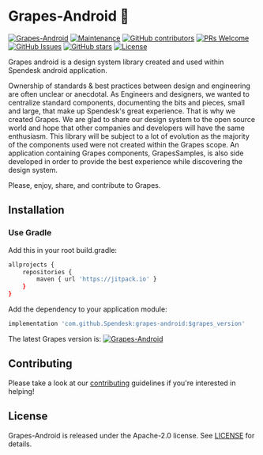 # Grapes-Android 🍇
[![Grapes-Android](https://jitpack.io/v/Spendesk/grapes-android.svg)](https://jitpack.io/#Spendesk/grapes-android)
[![Maintenance](https://img.shields.io/badge/Maintained%3F-yes-green.svg)](https://GitHub.com/Spendesk/grapes-android/graphs/commit-activity)
[![GitHub contributors](https://img.shields.io/github/contributors/Naereen/badges.svg)](https://GitHub.com/Spendesk/grapes-android/graphs/contributors/)
[![PRs Welcome](https://img.shields.io/badge/PRs-welcome-brightgreen.svg?style=flat-square)](http://makeapullrequest.com)
[![GitHub Issues](https://img.shields.io/github/issues/Spendesk/grapes-android.svg)](https://Github.com/Spendesk/grapes-android/issues)
[![GitHub stars](https://img.shields.io/github/stars/Spendesk/grapes-android.svg?style=social&label=Star&maxAge=2592000)](https://GitHub.com/Spendesk/grapes-android/stargazers/)
[![License](https://img.shields.io/badge/License-Apache%202.0-blue.svg)](https://opensource.org/licenses/Apache-2.0)

Grapes android is a design system library created and used within Spendesk android application.

Ownership of standards & best practices between design and engineering are often unclear or anecdotal.
As Engineers and designers, we wanted to centralize standard components, documenting the bits and pieces, small and large, that make up Spendesk's great experience.
That is why we created Grapes.
We are glad to share our design system to the open source world and hope that other companies and developers will have the same enthusiasm.
This library will be subject to a lot of evolution as the majority of the components used were not created within the Grapes scope.
An application containing Grapes components, GrapesSamples, is also side developed in order to provide the best experience while discovering the design system.

Please, enjoy, share, and contribute to Grapes.


## Installation

### Use Gradle

Add this in your root build.gradle:

```bash
allprojects {
	repositories {
		maven { url 'https://jitpack.io' }
	}
}
```

Add the dependency to your application module:

```bash
implementation 'com.github.Spendesk:grapes-android:$grapes_version'
```

The latest Grapes version is: [![Grapes-Android](https://jitpack.io/v/Spendesk/grapes-android.svg)](https://jitpack.io/#Spendesk/grapes-android)

## Contributing

Please take a look at our [contributing](./CONTRIBUTING.md) guidelines if you're interested in helping!

## License

Grapes-Android is released under the Apache-2.0 license.
See [LICENSE](./LICENSE) for details.